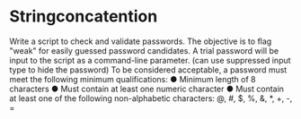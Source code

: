 # Stringconcatention
Write a script to check and validate passwords. The objective is to flag "weak" for easily guessed password candidates. A trial password will be input to the script as a command-line parameter. (can use suppressed input type to hide the password) To be considered acceptable, a password must meet the following minimum qualifications: ● Minimum length of 8 characters ● Must contain at least one numeric character ● Must contain at least one of the following non-alphabetic characters: @, #, $, %, &amp;, *, +, -, =

